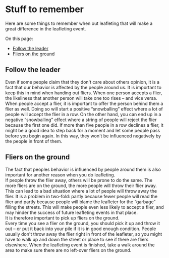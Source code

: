 # Stuff to remember

Here are some things to remember when out leafleting that will make a great
difference in the leafleting event.    

On this page:

- [Follow the leader](#follow-the-leader)
- [Fliers on the ground](#fliers-on-the-ground)

<a name="follow-the-leader"></a>
## Follow the leader

Even if some people claim that they don't care about others opinion, it is a
fact that our behavior is affected by the people around us. It is important to
keep this in mind when handing out fliers. When one person accepts a flier, the
likeliness that another person will take one too rises – and vice versa.    
When people accept a flier, it is important to offer the person behind them a
flier as well. Doing so will start a positive “snowballing” effect where a lot
of people will accept the flier in a row. On the other hand, you can end up in a
negative “snowballing” effect where a string of people will reject the flier
because the first one did. If more than five people in a row declines a flier,
it might be a good idea to step back for a moment and let some people pass
before you begin again. In this way, they won't be influenced negatively by the
people in front of them.

<a name="fliers-on-the-ground"></a>
## Fliers on the ground

The fact that peoples behavior is influenced by people around them is also
important for another reason when you do leafleting.    
If people throw the flier away, others will be prone to do the same. The more
fliers are on the ground, the more people will throw their flier away. This can
lead to a bad situation where a lot of people will throw away the flier. It is a
problem in two-fold: partly because fewer people will read the flier and partly
because people will blame the leafleter for the “garbage” filling the streets.
This will make people even less likely to accept a flier, and may hinder the
success of future leafleting events in that place.    
It is therefore important to pick up fliers on the ground.    
Every time you see a flier on the ground, you should pick it up and throw it out
– or put it back into your pile if it is in good enough condition. People
usually don't throw away the flier right in front of the leafleter, so you might
have to walk up and down the street or place to see if there are fliers
elsewhere. When the leafleting event is finished, take a walk around the area to
make sure there are no left-over fliers on the ground.
